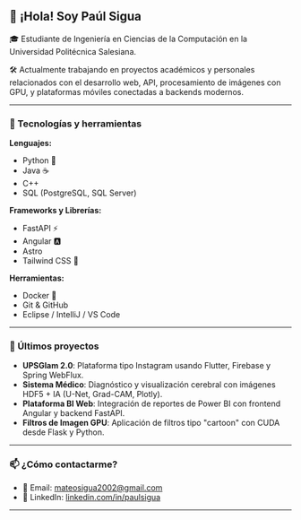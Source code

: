 ## 👋 ¡Hola! Soy Paúl Sigua

🎓 Estudiante de Ingeniería en Ciencias de la Computación en la Universidad Politécnica Salesiana.

🛠️ Actualmente trabajando en proyectos académicos y personales relacionados con el desarrollo web, API, procesamiento de imágenes con GPU, y plataformas móviles conectadas a backends modernos.

---

### 🧠 Tecnologías y herramientas

**Lenguajes:**
- Python 🐍
- Java ☕
- C++
- SQL (PostgreSQL, SQL Server)

**Frameworks y Librerías:**
- FastAPI ⚡
- Angular 🅰️
- Astro
- Tailwind CSS 🎨

**Herramientas:**
- Docker 🐳
- Git & GitHub
- Eclipse / IntelliJ / VS Code

---

### 🚀 Últimos proyectos

- **UPSGlam 2.0**: Plataforma tipo Instagram usando Flutter, Firebase y Spring WebFlux.
- **Sistema Médico**: Diagnóstico y visualización cerebral con imágenes HDF5 + IA (U-Net, Grad-CAM, Plotly).
- **Plataforma BI Web**: Integración de reportes de Power BI con frontend Angular y backend FastAPI.
- **Filtros de Imagen GPU**: Aplicación de filtros tipo "cartoon" con CUDA desde Flask y Python.

---

### 📫 ¿Cómo contactarme?

- 📧 Email: [mateosigua2002@gmail.com](mailto:mateosigua2002@gmail.com)
- 💼 LinkedIn: [linkedin.com/in/paulsigua](https://www.linkedin.com/in/paulsigua)
<!-- - 🌐 Portfolio: [tuweb.dev](https://tuweb.dev) *(opcional si tienes)* -->

---
